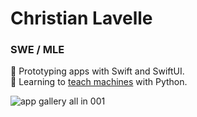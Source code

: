 # Christian Lavelle
### SWE / MLE

📲 Prototyping apps with Swift and SwiftUI.   
🐍 Learning to [teach machines](https://github.com/bodhichristian/notebooks) with Python.

![app gallery all in 001](https://github.com/user-attachments/assets/b2f04727-e44e-45ae-bd01-c10892e6705b)
